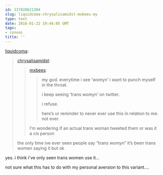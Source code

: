 ```yaml
---
id: 137828621304
slug: liquidcoma-chrysalisamidst-mxbees-my
type: text
date: 2016-01-22 19:44:05 GMT
tags:
- convos
title: ''
---
```

<p><a class="tumblr_blog" href="http://liquidcoma.tumblr.com/post/137826992519">liquidcoma</a>:</p>
<blockquote>
<p><a class="tumblr_blog" href="http://chrysalisamidst.tumblr.com/post/137826054278">chrysalisamidst</a>:</p>
<blockquote>
<p><a class="tumblr_blog" href="http://mxbees.tumblr.com/post/137825979194">mxbees</a>:</p>
<blockquote>
<p>my god. everytime i see ‘womyn’ i want to punch myself in the throat.</p>

<p>i keep seeing ‘trans womyn’ on twitter.</p>

<p>i refuse.</p>

<p>here’s ur reminder to never ever use this in relation to me. not ever.</p>
</blockquote>
<p>I’m wondering if an actual trans woman tweeted them or was it a cis person</p>
</blockquote>
<p>the only time ive ever seen people say “trans womyn” it’s been trans women saying it but ok</p>
</blockquote>

yes. i think i've only seen trans women use it...

not sure what this has to do with my personal aversion to this variant....